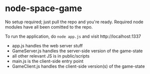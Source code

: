 ﻿# node-space-game

No setup required; just pull the repo and you're ready. Required node modules have all been comitted to the repo.

To run the application, do `node app.js` and visit http://localhost:1337

 - app.js handles the web server stuff
 - GameServer.js handles the server-side version of the game-state
 - all other relevant JS is in public/scripts
 - main.js is the client-side entry point
 - GameClient.js handles the client-side version(s) of the game-state  

